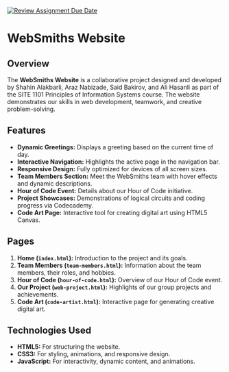 [![Review Assignment Due Date](https://classroom.github.com/assets/deadline-readme-button-22041afd0340ce965d47ae6ef1cefeee28c7c493a6346c4f15d667ab976d596c.svg)](https://classroom.github.com/a/n_s6QtwT)


# WebSmiths Website

## Overview
The **WebSmiths Website** is a collaborative project designed and developed by Shahin Alakbarli, Araz Nabizade, Said Bakirov, and Ali Hasanli as part of the SITE 1101 Principles of Information Systems course. The website demonstrates our skills in web development, teamwork, and creative problem-solving.

## Features
- **Dynamic Greetings:** Displays a greeting based on the current time of day.
- **Interactive Navigation:** Highlights the active page in the navigation bar.
- **Responsive Design:** Fully optimized for devices of all screen sizes.
- **Team Members Section:** Meet the WebSmiths team with hover effects and dynamic descriptions.
- **Hour of Code Event:** Details about our Hour of Code initiative.
- **Project Showcases:** Demonstrations of logical circuits and coding progress via Codecademy.
- **Code Art Page:** Interactive tool for creating digital art using HTML5 Canvas.

## Pages
1. **Home (`index.html`):** Introduction to the project and its goals.
2. **Team Members (`team-members.html`):** Information about the team members, their roles, and hobbies.
3. **Hour of Code (`hour-of-code.html`):** Overview of our Hour of Code event.
4. **Our Project (`web-project.html`):** Highlights of our group projects and achievements.
5. **Code Art (`code-artist.html`):** Interactive page for generating creative digital art.

## Technologies Used
- **HTML5:** For structuring the website.
- **CSS3:** For styling, animations, and responsive design.
- **JavaScript:** For interactivity, dynamic content, and animations.